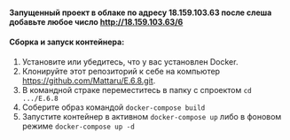 #### Запущенный проект в облаке по адресу 18.159.103.63 после слеша добавьте любое число http://18.159.103.63/6
#### Сборка и запуск контейнера:
1. Установите или убедитесь, что у вас установлен Docker.
1. Клонируйте этот репозиторий к себе на компьютер https://github.com/Mattaru/E.6.8.git.
1. В командной страке переместитесь в папку с спроектом `cd .../E.6.8`
1. Соберите образ командой `docker-compose build`
1. Запустите контейнер в активном `docker-compose up` либо в фоновом режиме `docker-compose up -d`
